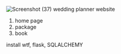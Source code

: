 
![Screenshot (37)](https://github.com/muyenzi10/portfolion/assets/133517311/5b7f4c64-7e07-4f20-bb89-38d1b3e3fd16)
wedding planner website

1. home page
2. package
3. book

install wtf, flask, SQLALCHEMY
